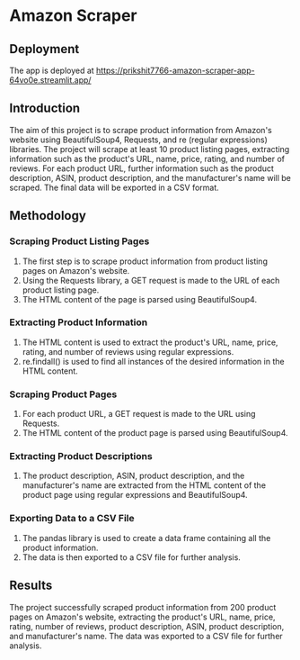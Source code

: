 # Amazon Scraper

## Deployment
The app is deployed at https://prikshit7766-amazon-scraper-app-64vo0e.streamlit.app/

## Introduction
The aim of this project is to scrape product information from Amazon's website using BeautifulSoup4, Requests, and re (regular expressions) libraries. The project will scrape at least 10 product listing pages, extracting information such as the product's URL, name, price, rating, and number of reviews. For each product URL, further information such as the product description, ASIN, product description, and the manufacturer's name will be scraped. The final data will be exported in a CSV format.

## Methodology
### Scraping Product Listing Pages
1. The first step is to scrape product information from product listing pages on Amazon's website.
2. Using the Requests library, a GET request is made to the URL of each product listing page.
3. The HTML content of the page is parsed using BeautifulSoup4.

### Extracting Product Information
1. The HTML content is used to extract the product's URL, name, price, rating, and number of reviews using regular expressions.
2. re.findall() is used to find all instances of the desired information in the HTML content.

### Scraping Product Pages
1. For each product URL, a GET request is made to the URL using Requests.
2. The HTML content of the product page is parsed using BeautifulSoup4.

### Extracting Product Descriptions
1. The product description, ASIN, product description, and the manufacturer's name are extracted from the HTML content of the product page using regular expressions and BeautifulSoup4.

### Exporting Data to a CSV File
1. The pandas library is used to create a data frame containing all the product information.
2. The data is then exported to a CSV file for further analysis.

## Results
The project successfully scraped product information from 200 product pages on Amazon's website, extracting the product's URL, name, price, rating, number of reviews, product description, ASIN, product description, and manufacturer's name. The data was exported to a CSV file for further analysis.
